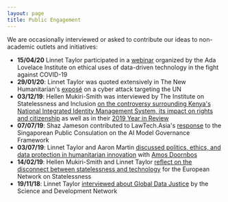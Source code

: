 ```yaml
---
layout: page
title: Public Engagement
---
```


We are occasionally interviewed or asked to contribute our ideas to non-academic outlets and initiatives:
- __15/04/20__ Linnet Taylor participated in a [webinar](https://www.adalovelaceinstitute.org/beyond-the-exit-strategy-ethical-uses-of-data-driven-technology-in-the-fight-against-covid-19/) organized by the Ada Lovelace Institute on ethical uses of data-driven technology in the fight against COVID-19 
- __29/01/20__: Linnet Taylor was quoted extensively in The New Humanitarian's [exposé](https://www.thenewhumanitarian.org/investigation/2020/01/29/united-nations-cyber-attack) on a cyber attack targeting the UN 
- __03/12/19__:  Hellen Mukiri-Smith was interviewed by The Institute on Statelessness and Inclusion [on the controversy surrounding Kenya's National Integrated Identity Management System, its impact on rights and citizenship](https://mailchi.mp/41f0f6c9898a/monthly-bulletin-december-2019) as well as in their [2019 Year in Review](https://mailchi.mp/d43d8cdeaf66/2019-year-in-review)
- __07/07/19__: Shaz Jameson contributed to LawTech.Asia's [response](https://lawtech.asia/lawtech-asias-response-to-public-consultation-on-model-ai-governance-framework/) to the Singaporean Public Consulation on the AI Model Governance Framework
- __03/07/19__: Linnet Taylor and Aaron Martin [discussed politics, ethics, and data protection in humanitarian innovation](https://the-orange-canuck.simplecast.com/episodes/frontiers-in-digital-humanitarianism-part-2) with [Amos Doornbos](https://thisisamos.com)
- __14/02/19__: Hellen Mukiri-Smith and Linnet Taylor [reflect on the disconnect between statelessness and technology](https://www.statelessness.eu/blog/global-data-justice-framing-misfit-between-statelessness-and-technology) for the European Network on Statelessness
- __19/11/18__: Linnet Taylor [interviewed about Global Data Justice](https://www.scidev.net/global/data/supported-content/big-data-power-to-corporations.html) by the Science and Development Network

